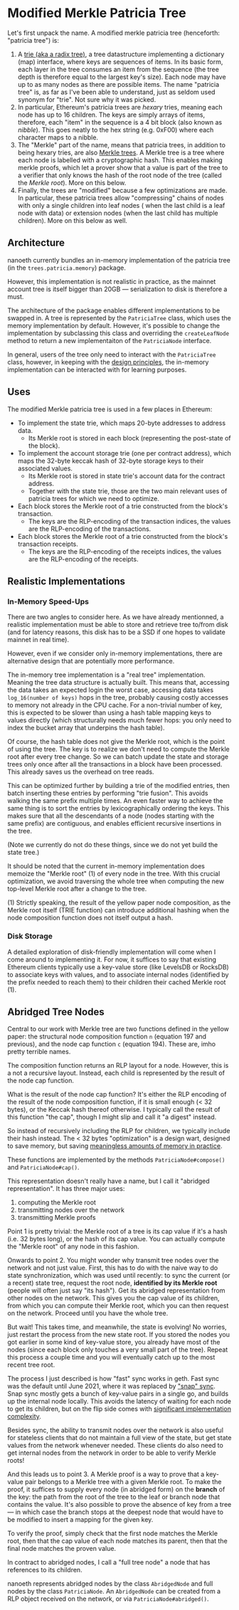 # Modified Merkle Patricia Tree

Let's first unpack the name. A modified merkle patricia tree (henceforth: "patricia tree") is:

1. A [trie (aka a radix tree)][radix], a tree datastructure implementing a dictionary (map)
   interface, where keys are sequences of items. In its basic form, each layer in the tree consumes
   an item from the sequence (the tree depth is therefore equal to the largest key's size). Each
   node may have up to as many nodes as there are possible items. The name "patricia tree" is, as
   far as I've been able to understand, just as seldom used synonym for "trie". Not sure why it was
   picked.
2. In particular, Ethereum's patricia trees are *hexary* tries, meaning each node has up to 16
   children. The keys are simply arrays of items, therefore, each "item" in the sequence is a 4 bit
   block (also known as *nibble*). This goes neatly to the hex string (e.g. 0xF00) where each
   character maps to a nibble.
3. The "Merkle" part of the name, means that patricia trees, in addition to being hexary tries, are
   also [Merkle trees][merkle]. A Merkle tree is a tree where each node is labelled with a
   cryptographic hash. This enables making merkle proofs, which let a prover show that a value is
   part of the tree to a verifier that only knows the hash of the root node of the tree (called the
   *Merkle root*). More on this below.
4. Finally, the trees are "modified" because a few optimizations are made. In particular, these
   patricia trees allow "compressing" chains of nodes with only a single children into leaf nodes (
   when the last child is a leaf node with data) or extension nodes (when the last child has
   multiple children). More on this below as well.

[radix]: https://en.wikipedia.org/wiki/Radix_tree
[merkle]: https://en.wikipedia.org/wiki/Merkle_tree

## Architecture

nanoeth currently bundles an in-memory implementation of the patricia tree (in the
`trees.patricia.memory`) package.

However, this implementation is not realistic in practice, as the mainnet account tree is itself
bigger than 20GB — serialization to disk is therefore a must.

The architecture of the package enables different implementations to be swapped in. A tree is
represented by the `PatriciaTree` class, which uses the memory implementation by default. However,
it's possible to change the implementation by subclassing this class and overriding the
`createLeafNode` method to return a new implementaiton of the `PatriciaNode` interface.

In general, users of the tree only need to interact with the `PatriciaTree` class, however, in
keeping with the [design principles](/guide/principles.md), the in-memory implementation can be
interacted with for learning purposes.

## Uses

The modified Merkle patricia tree is used in a few places in Ethereum:

- To implement the state trie, which maps 20-byte addresses to address data.
    - Its Merkle root is stored in each block (representing the post-state of the block).
- To implement the account storage trie (one per contract address), which maps the 32-byte keccak
  hash of 32-byte storage keys to their associated values.
    - Its Merkle root is stored in state trie's account data for the contract address.
    - Together with the state trie, those are the two main relevant uses of patricia trees for which
      we need to optimize.
- Each block stores the Merkle root of a trie constructed from the block's transaction.
    - The keys are the RLP-encoding of the transaction indices, the values are the RLP-encoding of
      the transactions.
- Each block stores the Merkle root of a trie constructed from the block's transaction receipts.
    - The keys are the RLP-encoding of the receipts indices, the values are the RLP-encoding of
      the receipts.

## Realistic Implementations

### In-Memory Speed-Ups

There are two angles to consider here. As we have already mentionned, a realistic implementation
must be able to store and retrieve tree to/from disk (and for latency reasons, this disk has to
be a SSD if one hopes to validate mainnet in real time).

However, even if we consider only in-memory implementations, there are alternative design that
are potentially more performance.

The in-memory tree implementation is a "real tree" implementation. Meaning the tree data structure
is actually built. This means that, accessing the data takes an expected login the worst case,
accessing data takes `log_16(number of keys)` hops in the tree, probably causing costly accesses
to memory not already in the CPU cache. For a non-trivial number of key, this is expected
to be slower than using a hash table mapping keys to values directly (which structurally needs much
fewer hops: you only need to index the bucket array that underpins the hash table).

Of course, the hash table does not give the Merkle root, which is the point of using the tree.
The key is to realize we don't need to compute the Merkle root after every tree change. So we
can batch update the state and storage trees only once after all the transactions in a block have
been processed. This already saves us the overhead on tree reads.

This can be optimized further by building a trie of the modified entries, then batch inserting
these entries by performing "trie fusion". This avoids walking the same prefix multiple times. An
even faster way to achieve the same thing is to sort the entries by lexicographically ordering
the keys. This makes sure that all the descendants of a node (nodes starting with the same prefix)
are contiguous, and enables efficient recursive insertions in the tree.

(Note we currently do not do these things, since we do not yet build the state tree.)

It should be noted that the current in-memory implementation does memoize the "Merkle root" (1) of
every node in the tree. With this crucial optimization, we avoid traversing the whole tree when
computing the new top-level Merkle root after a change to the tree.

(1) Strictly speaking, the result of the yellow paper node composition, as the Merkle root itself
(TRIE function) can introduce additional hashing when the node composition function does not itself
output a hash.

### Disk Storage

A detailed exploration of disk-friendly implementation will come when I come around to implementing
it. For now, it suffices to say that existing Ethereum clients typically use a key-value store (like
LevelsDB or RocksDB) to associate keys with values, and to associate internal nodes (identified by
the prefix needed to reach them) to their children their cached Merkle root (1).

## Abridged Tree Nodes

Central to our work with Merkle tree are two functions defined in the yellow paper: the structural
node composition function `n` (equation 197 and previous), and the node cap function `c` (equation
194). These are, imho pretty terrible names.

The composition function returns an RLP layout for a node. However, this is a not a recursive
layout. Instead, each child is represented by the result of the node cap function.

What is the result of the node cap function? It's either the RLP encoding of the result of the node
composition function, if it is small enough (< 32 bytes), or the Keccak hash thereof otherwise.
I typically call the result of this function "the cap", though I might slip and call it "a digest"
instead.

So instead of recursively including the RLP for children, we typically include their hash instead.
The < 32 bytes "optimization" is a design wart, designed to save memory, but saving [meaningless
amounts of memory in practice][rlp-bad].

These functions are implemented by the methods `PatriciaNode#compose()` and `PatriciaNode#cap()`.

[rlp-bad]: https://medium.com/@gballet/structure-of-a-binary-state-tree-part-1-48c587836d2f#is-rlp-really-needed

This representation doesn't really have a name, but I call it "abridged representation". It has
three major uses:

1. computing the Merkle root
2. transmitting nodes over the network
3. transmitting Merkle proofs

Point 1 is pretty trivial: the Merkle root of a tree is its cap value if it's a hash (i.e. 32
bytes long), or the hash of its cap value. You can actually compute the "Merkle root" of any node
in this fashion.

Onwards to point 2. You might wonder why transmit tree nodes over the network and not just value.
First, this has to do with the naive way to do state synchronization, which was used until recently:
to sync the current (or a recent) state tree, request the root node, **identified by its Merkle
root** (people will often just say "its hash"). Get its abridged representation from other nodes on
the network. This gives you the cap value of its children, from which you can compute their Merkle
root, which you can then request on the network. Proceed until you have the whole tree.

But wait! This takes time, and meanwhile, the state is evolving! No worries, just restart the
process from the new state root. If you stored the nodes you got earlier in some kind of key-value
store, you already have most of the nodes (since each block only touches a very small part of the
tree). Repeat this process a couple time and you will eventually catch up to the most recent tree
root.

The process I just described is how "fast" sync works in geth. Fast sync was the default
until June 2021, where it was replaced by ["snap" sync][snap]. Snap sync mostly gets a bunch of
key-value pairs in a single go, and builds up the internal node locally. This avoids the latency of
waiting for each node to get its children, but on the flip side comes with [significant
implementation complexity][snap-complex].

[snap]: https://github.com/ethereum/devp2p/blob/master/caps/snap.md
[snap-complex]: https://github.com/ethereum/go-ethereum/pull/20152

Besides sync, the ability to transmit nodes over the network is also useful for stateless
clients that do not maintain a full view of the state, but get state values from the network
whenever needed. These clients do also need to get internal nodes from the network in order to be
able to verify Merkle roots!

And this leads us to point 3. A Merkle proof is a way to prove that a key-value pair belongs to a
Merkle tree with a given Merkle root. To make the proof, it suffices to supply every node (in
abridged form) on the **branch** of the key: the path from the root of the tree to the leaf or
branch node that contains the value. It's also possible to prove the absence of key from a tree — in
which case the branch stops at the deepest node that would have to be modified to insert a mapping
for the given key.

To verify the proof, simply check that the first node matches the Merkle root, then that the cap
value of each node matches its parent, then that the final node matches the proven value.

In contract to abridged nodes, I call a "full tree node" a node that has references to its children.

nanoeth represents abridged nodes by the class `AbridgedNode` and full nodes by the class
`PatriciaNode`. An `AbridgedNode` can be created from a RLP object received on the network, or via
`PatriciaNode#abridged()`.